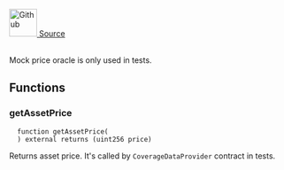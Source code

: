 <a href="https://github.com/solace-fi/solace-core/blob/main/contracts/mocks/MockPriceOracle.sol"><img src="/img/github.svg" alt="Github" width="50px"/> Source</a><br/><br/>

Mock price oracle is only used in tests.


## Functions
### getAssetPrice
```solidity
  function getAssetPrice(
  ) external returns (uint256 price)
```
Returns asset price. It's called by `CoverageDataProvider` contract in tests.




